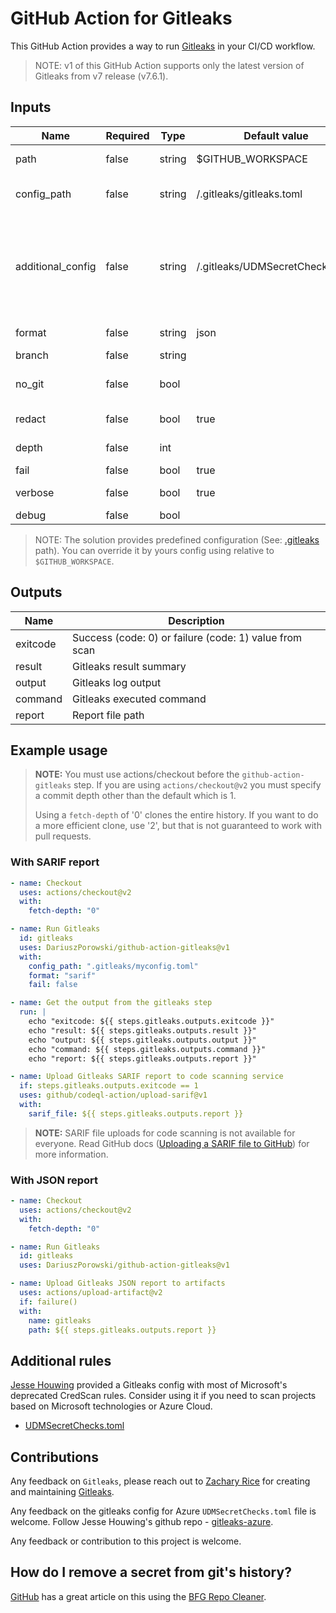 # GitHub Action for Gitleaks

This GitHub Action provides a way to run [Gitleaks](https://github.com/zricethezav/gitleaks) in your CI/CD workflow.

> NOTE: v1 of this GitHub Action supports only the latest version of Gitleaks from v7 release (v7.6.1).

## Inputs

| Name              | Required | Type   | Default value                   | Description                                                                                                                                                    |
| ----------------- | -------- | ------ | ------------------------------- | -------------------------------------------------------------------------------------------------------------------------------------------------------------- |
| path              | false    | string | $GITHUB_WORKSPACE               | Path to scan (relative to $GITHUB_WORKSPACE)                                                                                                                   |
| config_path       | false    | string | /.gitleaks/gitleaks.toml        | Path to config (relative to $GITHUB_WORKSPACE)                                                                                                                 |
| additional_config | false    | string | /.gitleaks/UDMSecretChecks.toml | Path to an additional gitleaks config to append with an existing config (relative to $GITHUB_WORKSPACE). Set to "false" if additional_config does not required |
| format            | false    | string | json                            | Report file format: json, csv, sarif                                                                                                                           |
| branch            | false    | string |                                 | Branch to scan                                                                                                                                                 |
| no_git            | false    | bool   |                                 | Treat git repos as plain directories and scan those file                                                                                                       |
| redact            | false    | bool   | true                            | Redact secrets from log messages and leaks                                                                                                                     |
| depth             | false    | int    |                                 | Number of commits to scan                                                                                                                                      |
| fail              | false    | bool   | true                            | Fail if secrets founded                                                                                                                                        |
| verbose           | false    | bool   | true                            | Show verbose output from scan                                                                                                                                  |
| debug             | false    | bool   |                                 | Log debug messages                                                                                                                                             |

> NOTE: The solution provides predefined configuration (See: [.gitleaks](https://github.com/DariuszPorowski/github-action-gitleaks/tree/main/.gitleaks) path). You can override it by yours config using relative to `$GITHUB_WORKSPACE`.

## Outputs

| Name     | Description                                            |
| -------- | ------------------------------------------------------ |
| exitcode | Success (code: 0) or failure (code: 1) value from scan |
| result   | Gitleaks result summary                                |
| output   | Gitleaks log output                                    |
| command  | Gitleaks executed command                              |
| report   | Report file path                                       |

## Example usage

> **NOTE:** You must use actions/checkout before the `github-action-gitleaks` step. If you are using `actions/checkout@v2` you must specify a commit depth other than the default which is 1.
>
> Using a `fetch-depth` of '0' clones the entire history. If you want to do a more efficient clone, use '2', but that is not guaranteed to work with pull requests.

### With SARIF report

```yaml
- name: Checkout
  uses: actions/checkout@v2
  with:
    fetch-depth: "0"

- name: Run Gitleaks
  id: gitleaks
  uses: DariuszPorowski/github-action-gitleaks@v1
  with:
    config_path: ".gitleaks/myconfig.toml"
    format: "sarif"
    fail: false

- name: Get the output from the gitleaks step
  run: |
    echo "exitcode: ${{ steps.gitleaks.outputs.exitcode }}"
    echo "result: ${{ steps.gitleaks.outputs.result }}"
    echo "output: ${{ steps.gitleaks.outputs.output }}"
    echo "command: ${{ steps.gitleaks.outputs.command }}"
    echo "report: ${{ steps.gitleaks.outputs.report }}"

- name: Upload Gitleaks SARIF report to code scanning service
  if: steps.gitleaks.outputs.exitcode == 1
  uses: github/codeql-action/upload-sarif@v1
  with:
    sarif_file: ${{ steps.gitleaks.outputs.report }}
```

> **NOTE:** SARIF file uploads for code scanning is not available for everyone. Read GitHub docs ([Uploading a SARIF file to GitHub](https://docs.github.com/en/code-security/code-scanning/integrating-with-code-scanning/uploading-a-sarif-file-to-github)) for more information.

### With JSON report

```yaml
- name: Checkout
  uses: actions/checkout@v2
  with:
    fetch-depth: "0"

- name: Run Gitleaks
  id: gitleaks
  uses: DariuszPorowski/github-action-gitleaks@v1

- name: Upload Gitleaks JSON report to artifacts
  uses: actions/upload-artifact@v2
  if: failure()
  with:
    name: gitleaks
    path: ${{ steps.gitleaks.outputs.report }}
```

## Additional rules

[Jesse Houwing](https://github.com/jessehouwing) provided a Gitleaks config with most of Microsoft's deprecated CredScan rules. Consider using it if you need to scan projects based on Microsoft technologies or Azure Cloud.

- [UDMSecretChecks.toml](https://github.com/jessehouwing/gitleaks-azure/blob/main/UDMSecretChecks.toml)

## Contributions

Any feedback on `Gitleaks`, please reach out to [Zachary Rice](https://github.com/zricethezav) for creating and maintaining [Gitleaks](https://github.com/zricethezav/gitleaks).

Any feedback on the gitleaks config for Azure `UDMSecretChecks.toml` file is welcome. Follow Jesse Houwing's github repo - [gitleaks-azure](https://github.com/jessehouwing/gitleaks-azure).

Any feedback or contribution to this project is welcome.

## How do I remove a secret from git's history?

[GitHub](https://docs.github.com/en/authentication/keeping-your-account-and-data-secure/removing-sensitive-data-from-a-repository) has a great article on this using the [BFG Repo Cleaner](https://rtyley.github.io/bfg-repo-cleaner/).
